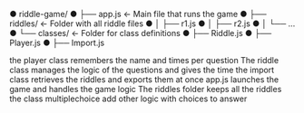 ● riddle-game/
● ├── app.js ← Main file that runs the game
● ├── riddles/ ← Folder with all riddle files
● │ ├── r1.js
● │ ├── r2.js
● │ └── ...
● └── classes/ ← Folder for class definitions
●   ├── Riddle.js
●   ├── Player.js
●   ├── Import.js


the player class remembers the name and times per question
The riddle class manages the logic of the questions and gives the time
the import class retrieves the riddles and exports them at once
app.js launches the game and handles the game logic
The riddles folder keeps all the riddles
the class multiplechoice add other logic with choices to answer